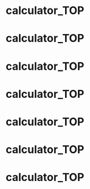 # calculator_TOP
# calculator_TOP
# calculator_TOP
# calculator_TOP
# calculator_TOP
# calculator_TOP
# calculator_TOP

